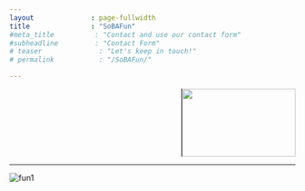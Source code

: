 ```yaml
---
layout              : page-fullwidth
title               : "SoBAFun"
#meta_title          : "Contact and use our contact form"
#subheadline         : "Contact Form"
# teaser              : "Let's keep in touch!"
# permalink           : "/SoBAFun/"

---
```

<!DOCTYPE html>
<html>
<head>
<style>
.container {
  display: flex;
}
.main-image {
  flex-grow: 1;
}
.image-list {
  width: 200px;
  overflow: auto;
  border-left: 1px solid #000;
}
.image-list img {
  width: 100%;
  cursor: pointer;
  margin-bottom: 10px;
}
</style>
</head>
<body>

<div class="container">
  <div class="main-image">
    <img id="selected-image" src="{{ site.urlimg }}gallery-example-1.jpg" alt="">
  </div>

  <div id="scroll-container" class="image-list">
    <img onclick="updateImage(event)" src="{{ site.urlimg }}gallery-example-1.jpg" alt="">
    <img onclick="updateImage(event)" src="{{ site.urlimg }}gallery-example-2.jpg" alt="">
    <img onclick="updateImage(event)" src="{{ site.urlimg }}gallery-example-3.jpg" alt="">
    <img onclick="updateImage(event)" src="{{ site.urlimg }}gallery-example-4.jpg" alt="">
  </div>
</div>

<script>
function updateImage(event) {
  document.getElementById('selected-image').src = event.target.src;
}

var container = document.getElementById('scroll-container');
var scrollInterval;

container.addEventListener('mouseenter', function() {
  scrollInterval = setInterval(function() {
    container.scrollTop += 1;
  }, 100);  // 100 milliseconds = 0.1 second
});

container.addEventListener('mouseleave', function() {
  clearInterval(scrollInterval);
});
</script>

</body>
</html>



---
![fun1](https://static.wixstatic.com/media/3e5863_1a33c49ae4d84587b68927bf29d630c5~mv2.jpg/v1/fill/w_843,h_632,al_c,q_85,usm_0.66_1.00_0.01,enc_auto/3e5863_1a33c49ae4d84587b68927bf29d630c5~mv2.jpg)

